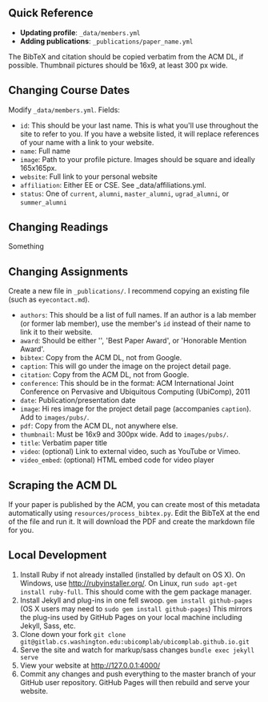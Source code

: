 ## Quick Reference
- **Updating profile**: `_data/members.yml`
- **Adding publications**: `_publications/paper_name.yml`

The BibTeX and citation should be copied verbatim from the ACM DL, if possible.
Thumbnail pictures should be 16x9, at least 300 px wide.

## Changing Course Dates
Modify `_data/members.yml`. 
Fields:
- `id`: This should be your last name. This is what you'll use throughout the site to refer to you. If you have a website listed, it will replace references of your name with a link to your website.
- `name`: Full name
- `image`: Path to your profile picture. Images should be square and ideally 165x165px.
- `website`: Full link to your personal website
- `affiliation`: Either EE or CSE. See _data/affiliations.yml.
- `status`: One of `current`, `alumni`, `master_alumni`, `ugrad_alumni`, or `summer_alumni`

## Changing Readings
Something

## Changing Assignments
Create a new file in `_publications/`. I recommend copying an existing file (such as `eyecontact.md`).

- `authors`: This should be a list of full names. If an author is a lab member (or former lab member), use the member's `id` instead of their name to link it to their website.
- `award`: Should be either '', 'Best Paper Award', or 'Honorable Mention Award'.
- `bibtex`: Copy from the ACM DL, not from Google.
- `caption`: This will go under the image on the project detail page.
- `citation`: Copy from the ACM DL, not from Google.
- `conference`: This should be in the format: ACM International Joint Conference on Pervasive and Ubiquitous Computing (UbiComp), 2011
- `date`: Publication/presentation date
- `image`: Hi res image for the project detail page (accompanies `caption`). Add to `images/pubs/`.
- `pdf`: Copy from the ACM DL, not anywhere else.
- `thumbnail`: Must be 16x9 and 300px wide. Add to `images/pubs/`.
- `title`: Verbatim paper title
- `video`: (optional) Link to external video, such as YouTube or Vimeo.
- `video_embed`: (optional) HTML embed code for video player


## Scraping the ACM DL
If your paper is published by the ACM, you can create most of this metadata automatically using `resources/process_bibtex.py`. Edit the BibTeX at the end of the file and run it. It will download the PDF and create the markdown file for you.

## Local Development

1. Install Ruby if not already installed (installed by default on OS X). On Windows, use http://rubyinstaller.org/. On Linux, run `sudo apt-get install ruby-full`. This should come with the gem package manager.
2. Install Jekyll and plug-ins in one fell swoop. `gem install github-pages` (OS X users may need to `sudo gem install github-pages`) This mirrors the plug-ins used by GitHub Pages on your local machine including Jekyll, Sass, etc.
3. Clone down your fork `git clone git@gitlab.cs.washington.edu:ubicomplab/ubicomplab.github.io.git`
4. Serve the site and watch for markup/sass changes `bundle exec jekyll serve`
5. View your website at http://127.0.0.1:4000/
6. Commit any changes and push everything to the master branch of your GitHub user repository. GitHub Pages will then rebuild and serve your website.
